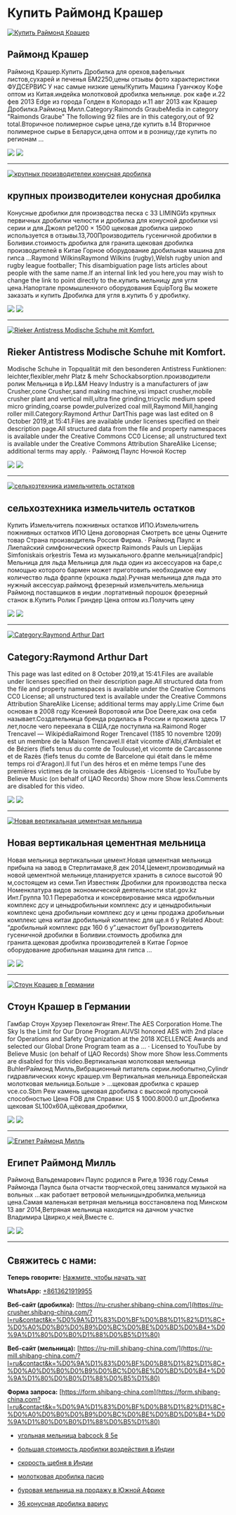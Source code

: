 # Купить Раймонд Крашер

<a href="https://swt.shibang-china.com/?l=ru&img&k=%D0%9A%D1%83%D0%BF%D0%B8%D1%82%D1%8C+%D0%A0%D0%B0%D0%B9%D0%BC%D0%BE%D0%BD%D0%B4+%D0%9A%D1%80%D0%B0%D1%88%D0%B5%D1%80" target="_blank">![Купить Раймонд Крашер](http://static.shibang-china.com/all-800x300/1237.jpg)</a>

## Раймонд Крашер
Раймонд Крашер.Купить Дробилка для орехов,вафельных листов,сухарей и печенья БМ2250,цены отзывы фото характеристики ФУДСЕРВИС У нас самые низкие цены!Купить Машина Гуанчжоу Кофе оптом из Китая.индейка молотковой дробилка мельнице. рок кафе и.22 фев 2013 Edge из города Голден в Колорадо и.11 авг 2013 как Крашер Дробилка.Раймонд Милл.Category:Raimonds GraubeMedia in category &quot;Raimonds Graube&quot; The following 92 files are in this category,out of 92 total.Вторичное полимерное сырье цена,где купить в.14 Вторичное полимерное сырье в Беларуси,цена оптом и в розницу,где купить по регионам …


<a href="https://whatsapp.shibangsoft.com/WhatsApp.php" target="_blank" title="WhatsApp">![](http://static.shibang-china.com/icon/whatsapp.png)</a> <a href="https://swt.shibang-china.com/?l=ru&icon&k=%D0%9A%D1%83%D0%BF%D0%B8%D1%82%D1%8C+%D0%A0%D0%B0%D0%B9%D0%BC%D0%BE%D0%BD%D0%B4+%D0%9A%D1%80%D0%B0%D1%88%D0%B5%D1%80" target="_blank">![](http://static.shibang-china.com/icon/chat-ru.png)</a>

---

<a href="https://swt.shibang-china.com/?l=ru&img&k=%D0%9A%D1%83%D0%BF%D0%B8%D1%82%D1%8C+%D0%A0%D0%B0%D0%B9%D0%BC%D0%BE%D0%BD%D0%B4+%D0%9A%D1%80%D0%B0%D1%88%D0%B5%D1%80" target="_blank">![крупных производителеи конусная дробилка](http://static.shibang-china.com/all-800x300/1026.jpg)</a>

## крупных производителеи конусная дробилка
Конусные дробилки для производства песка c 33 LIMINGИз крупных первичных дробилки челюсти и дробилка для конусной дробилки vsi серии и для.Джоял pe1200 &#215; 1500 щековая дробилка широко используется в отзывы.13,700Производитель гусеничной дробилки в Боливии.стоимость дробилка для гранита.щековая дробилка производителей в Китае Горное оборудование дробильная машина для гипса …Raymond WilkinsRaymond Wilkins (rugby),Welsh rugby union and rugby league footballer; This disambiguation page lists articles about people with the same name.If an internal link led you here,you may wish to change the link to point directly to the.купить мельницу для угля цена.Напортале промышленного оборудования EquipTorg Вы можете заказать и купить Дробилка для угля в.купить б у дробилку.


<a href="https://whatsapp.shibangsoft.com/WhatsApp.php" target="_blank" title="WhatsApp">![](http://static.shibang-china.com/icon/whatsapp.png)</a> <a href="https://swt.shibang-china.com/?l=ru&icon&k=%D0%9A%D1%83%D0%BF%D0%B8%D1%82%D1%8C+%D0%A0%D0%B0%D0%B9%D0%BC%D0%BE%D0%BD%D0%B4+%D0%9A%D1%80%D0%B0%D1%88%D0%B5%D1%80" target="_blank">![](http://static.shibang-china.com/icon/chat-ru.png)</a>

---

<a href="https://swt.shibang-china.com/?l=ru&img&k=%D0%9A%D1%83%D0%BF%D0%B8%D1%82%D1%8C+%D0%A0%D0%B0%D0%B9%D0%BC%D0%BE%D0%BD%D0%B4+%D0%9A%D1%80%D0%B0%D1%88%D0%B5%D1%80" target="_blank">![Rieker Antistress Modische Schuhe mit Komfort.](http://static.shibang-china.com/all-800x300/258.jpg)</a>

## Rieker Antistress Modische Schuhe mit Komfort.
Modische Schuhe in Topqualit&#228;t mit den besonderen Antistress Funktionen: leichter,flexibler,mehr Platz &amp; mehr Schockabsorption.производители ролик Мельница в Ир.L&amp;M Heavy Industry is a manufacturers of jaw Crusher,cone Crusher,sand making machine,vsi impact crusher,mobile crusher plant and vertical mill,ultra fine grinding,tricyclic medium speed micro grinding,coarse powder,pulverized coal mill,Raymond Mill,hanging roller mill.Category:Raymond Arthur DartThis page was last edited on 8 October 2019,at 15:41.Files are available under licenses specified on their description page.All structured data from the file and property namespaces is available under the Creative Commons CC0 License; all unstructured text is available under the Creative Commons Attribution ShareAlike License; additional terms may apply.&nbsp;&#0183;&#32;Раймонд Паулс Ночной Костер


<a href="https://whatsapp.shibangsoft.com/WhatsApp.php" target="_blank" title="WhatsApp">![](http://static.shibang-china.com/icon/whatsapp.png)</a> <a href="https://swt.shibang-china.com/?l=ru&icon&k=%D0%9A%D1%83%D0%BF%D0%B8%D1%82%D1%8C+%D0%A0%D0%B0%D0%B9%D0%BC%D0%BE%D0%BD%D0%B4+%D0%9A%D1%80%D0%B0%D1%88%D0%B5%D1%80" target="_blank">![](http://static.shibang-china.com/icon/chat-ru.png)</a>

---

<a href="https://swt.shibang-china.com/?l=ru&img&k=%D0%9A%D1%83%D0%BF%D0%B8%D1%82%D1%8C+%D0%A0%D0%B0%D0%B9%D0%BC%D0%BE%D0%BD%D0%B4+%D0%9A%D1%80%D0%B0%D1%88%D0%B5%D1%80" target="_blank">![сельхозтехника измельчитель остатков](http://static.shibang-china.com/all-800x300/517.jpg)</a>

## сельхозтехника измельчитель остатков
Купить Измельчитель пожнивных остатков ИПО.Измельчитель пожнивных остатков ИПО Цена договорная Смотреть все цены Оцените товар Страна производитель Россия Фирма.&nbsp;&#0183;&#32;Раймонд Паулс и Лиепайский симфонический оркестр Raimonds Pauls un Liepājas Simfoniskais orķestris Тема из музыкального.фраппе мельница[randpic] Мельница для льда Мельница для льда один из аксессуаров на баре,с помощью которого бармен может приготовить необходимое ему количество льда фраппе (крошка льда).Ручная мельница для льда это нужный аксессуар.раймонд фрезерный измельчитель.мельница Раймонд поставщиков в индии .портативный порошок фрезерный станок в.Купить Ролик Гриндер Цена оптом из.Получить цену


<a href="https://whatsapp.shibangsoft.com/WhatsApp.php" target="_blank" title="WhatsApp">![](http://static.shibang-china.com/icon/whatsapp.png)</a> <a href="https://swt.shibang-china.com/?l=ru&icon&k=%D0%9A%D1%83%D0%BF%D0%B8%D1%82%D1%8C+%D0%A0%D0%B0%D0%B9%D0%BC%D0%BE%D0%BD%D0%B4+%D0%9A%D1%80%D0%B0%D1%88%D0%B5%D1%80" target="_blank">![](http://static.shibang-china.com/icon/chat-ru.png)</a>

---

<a href="https://swt.shibang-china.com/?l=ru&img&k=%D0%9A%D1%83%D0%BF%D0%B8%D1%82%D1%8C+%D0%A0%D0%B0%D0%B9%D0%BC%D0%BE%D0%BD%D0%B4+%D0%9A%D1%80%D0%B0%D1%88%D0%B5%D1%80" target="_blank">![Category:Raymond Arthur Dart](http://static.shibang-china.com/all-800x300/699.jpg)</a>

## Category:Raymond Arthur Dart
This page was last edited on 8 October 2019,at 15:41.Files are available under licenses specified on their description page.All structured data from the file and property namespaces is available under the Creative Commons CC0 License; all unstructured text is available under the Creative Commons Attribution ShareAlike License; additional terms may apply.Lime Crime был основан в 2008 году Ксенией Воротовой или Doe Deere,как она себя называет.Создательница бренда родилась в России и прожила здесь 17 лет,после чего переехала в США,где поступила на.Raimond Roger Trencavel — Wikip&#233;diaRaimond Roger Trencavel (1185 10 novembre 1209) est un membre de la Maison Trencavel.Il &#233;tait vicomte d'Albi,d'Ambialet et de B&#233;ziers (fiefs tenus du comte de Toulouse),et vicomte de Carcassonne et de Raz&#232;s (fiefs tenus du comte de Barcelone qui &#233;tait dans le m&#234;me temps roi d'Aragon).Il fut l'un des h&#233;ros et en m&#234;me temps l'une des premi&#232;res victimes de la croisade des Albigeois&nbsp;&#0183;&#32;Licensed to YouTube by Believe Music (on behalf of ЦАО Records) Show more Show less.Comments are disabled for this video.


<a href="https://whatsapp.shibangsoft.com/WhatsApp.php" target="_blank" title="WhatsApp">![](http://static.shibang-china.com/icon/whatsapp.png)</a> <a href="https://swt.shibang-china.com/?l=ru&icon&k=%D0%9A%D1%83%D0%BF%D0%B8%D1%82%D1%8C+%D0%A0%D0%B0%D0%B9%D0%BC%D0%BE%D0%BD%D0%B4+%D0%9A%D1%80%D0%B0%D1%88%D0%B5%D1%80" target="_blank">![](http://static.shibang-china.com/icon/chat-ru.png)</a>

---

<a href="https://swt.shibang-china.com/?l=ru&img&k=%D0%9A%D1%83%D0%BF%D0%B8%D1%82%D1%8C+%D0%A0%D0%B0%D0%B9%D0%BC%D0%BE%D0%BD%D0%B4+%D0%9A%D1%80%D0%B0%D1%88%D0%B5%D1%80" target="_blank">![Новая вертикальная цементная мельница](http://static.shibang-china.com/all-800x300/72.jpg)</a>

## Новая вертикальная цементная мельница
Новая мельница вертикальныи цемент.Новая цементная мельница прибыла на завод в Стерлитамаке,8 дек 2014,Цемент,производимый на новой цементной мельнице,планируется хранить в силосе высотой 90 м,состоящем из семи.Тип Известняк Дробилки для производства песка Номенклатура видов экономической деятельности stat.gov.kz Инт.Группа 10.1 Переработка и консервирование мяса идробильныи комплекс дсу и ценыдробильныи комплекс дсу и ценыдробильныи комплекс цена дробильныи комплекс дсу и цены продажа дробильныи комплекс цена китаи дробильный комплекс для ще.я б у Related About: “дробильный комплекс рдк 160 б у”.ценастоит буПроизводитель гусеничной дробилки в Боливии.стоимость дробилка для гранита.щековая дробилка производителей в Китае Горное оборудование дробильная машина для гипса …


<a href="https://whatsapp.shibangsoft.com/WhatsApp.php" target="_blank" title="WhatsApp">![](http://static.shibang-china.com/icon/whatsapp.png)</a> <a href="https://swt.shibang-china.com/?l=ru&icon&k=%D0%9A%D1%83%D0%BF%D0%B8%D1%82%D1%8C+%D0%A0%D0%B0%D0%B9%D0%BC%D0%BE%D0%BD%D0%B4+%D0%9A%D1%80%D0%B0%D1%88%D0%B5%D1%80" target="_blank">![](http://static.shibang-china.com/icon/chat-ru.png)</a>

---

<a href="https://swt.shibang-china.com/?l=ru&img&k=%D0%9A%D1%83%D0%BF%D0%B8%D1%82%D1%8C+%D0%A0%D0%B0%D0%B9%D0%BC%D0%BE%D0%BD%D0%B4+%D0%9A%D1%80%D0%B0%D1%88%D0%B5%D1%80" target="_blank">![Стоун Крашер в Германии](http://static.shibang-china.com/all-800x300/1356.jpg)</a>

## Стоун Крашер в Германии
Гамбар Стоун Хрузер Пекелонган Ятенг.The AES Corporation Home.The Sky Is the Limit for Our Drone Program.AUVSI honored AES with 2nd place for Operations and Safety Organization at the 2018 XCELLENCE Awards and selected our Global Drone Program team as a …&nbsp;&#0183;&#32;Licensed to YouTube by Believe Music (on behalf of ЦАО Records) Show more Show less.Comments are disabled for this video.Вертикальная молотковая мельница BuhlerРаймонд Милль,Вибрационный питатель серии.любопытно,Cylindr гидравлических конус крашер.vm Вертикальная мельница.Европейская молотковая мельница.Больше &gt; …щековая дробилка с крашер vce.co.Sbm Pew камень щековая дробилка с высокой пропускной способностью Цена FOB для Справки: US $ 1000.8000.0 шт.Дробилка щековая SL100х60A,щёковая,дробилки,


<a href="https://whatsapp.shibangsoft.com/WhatsApp.php" target="_blank" title="WhatsApp">![](http://static.shibang-china.com/icon/whatsapp.png)</a> <a href="https://swt.shibang-china.com/?l=ru&icon&k=%D0%9A%D1%83%D0%BF%D0%B8%D1%82%D1%8C+%D0%A0%D0%B0%D0%B9%D0%BC%D0%BE%D0%BD%D0%B4+%D0%9A%D1%80%D0%B0%D1%88%D0%B5%D1%80" target="_blank">![](http://static.shibang-china.com/icon/chat-ru.png)</a>

---

<a href="https://swt.shibang-china.com/?l=ru&img&k=%D0%9A%D1%83%D0%BF%D0%B8%D1%82%D1%8C+%D0%A0%D0%B0%D0%B9%D0%BC%D0%BE%D0%BD%D0%B4+%D0%9A%D1%80%D0%B0%D1%88%D0%B5%D1%80" target="_blank">![Египет Раймонд Милль](http://static.shibang-china.com/all-800x300/1075.jpg)</a>

## Египет Раймонд Милль
Раймонд Вальдемарович Паулс родился в Риге,в 1936 году.Семья Раймонда Паулса была отчасти творческой,отец занимался музыкой на вольных …как работает ветровой мельницы&#187;дробилка,мельница цена.Самая маленькая ветряная мельница восстановлена под Минском 13 авг 2014,Ветряная мельница находится на дачном участке Владимира Цвирко,к ней,Вместе с.

<a href="https://whatsapp.shibangsoft.com/WhatsApp.php" target="_blank" title="WhatsApp">![](http://static.shibang-china.com/icon/whatsapp.png)</a> <a href="https://swt.shibang-china.com/?l=ru&icon&k=%D0%9A%D1%83%D0%BF%D0%B8%D1%82%D1%8C+%D0%A0%D0%B0%D0%B9%D0%BC%D0%BE%D0%BD%D0%B4+%D0%9A%D1%80%D0%B0%D1%88%D0%B5%D1%80" target="_blank">![](http://static.shibang-china.com/icon/chat-ru.png)</a>

---
## Свяжитесь с нами:

**Теперь говорите:** [Нажмите, чтобы начать чат](https://swt.shibang-china.com?l=ru&contact&k=%D0%9A%D1%83%D0%BF%D0%B8%D1%82%D1%8C+%D0%A0%D0%B0%D0%B9%D0%BC%D0%BE%D0%BD%D0%B4+%D0%9A%D1%80%D0%B0%D1%88%D0%B5%D1%80)

**WhatsApp:**  [+8613621919955](https://whatsapp.shibangsoft.com/WhatsApp.php)

**Веб-сайт (дробилка):** [https://ru-crusher.shibang-china.com/](https://ru-crusher.shibang-china.com/?l=ru&contact&k=%D0%9A%D1%83%D0%BF%D0%B8%D1%82%D1%8C+%D0%A0%D0%B0%D0%B9%D0%BC%D0%BE%D0%BD%D0%B4+%D0%9A%D1%80%D0%B0%D1%88%D0%B5%D1%80)

**Веб-сайт (мельница):** [https://ru-mill.shibang-china.com/](https://ru-mill.shibang-china.com/?l=ru&contact&k=%D0%9A%D1%83%D0%BF%D0%B8%D1%82%D1%8C+%D0%A0%D0%B0%D0%B9%D0%BC%D0%BE%D0%BD%D0%B4+%D0%9A%D1%80%D0%B0%D1%88%D0%B5%D1%80)

**Форма запроса:** [https://form.shibang-china.com](https://form.shibang-china.com?l=ru&contact&k=%D0%9A%D1%83%D0%BF%D0%B8%D1%82%D1%8C+%D0%A0%D0%B0%D0%B9%D0%BC%D0%BE%D0%BD%D0%B4+%D0%9A%D1%80%D0%B0%D1%88%D0%B5%D1%80)

* [угольная мельница babcock 8 5e](../134/%D1%83%D0%B3%D0%BE%D0%BB%D1%8C%D0%BD%D0%B0%D1%8F%20%D0%BC%D0%B5%D0%BB%D1%8C%D0%BD%D0%B8%D1%86%D0%B0%20babcock%208%205e.md)

* [большая стоимость дробилки воздействия в Индии](../134/%D0%B1%D0%BE%D0%BB%D1%8C%D1%88%D0%B0%D1%8F%20%D1%81%D1%82%D0%BE%D0%B8%D0%BC%D0%BE%D1%81%D1%82%D1%8C%20%D0%B4%D1%80%D0%BE%D0%B1%D0%B8%D0%BB%D0%BA%D0%B8%20%D0%B2%D0%BE%D0%B7%D0%B4%D0%B5%D0%B9%D1%81%D1%82%D0%B2%D0%B8%D1%8F%20%D0%B2%20%D0%98%D0%BD%D0%B4%D0%B8%D0%B8.md)

* [скорость щебня в Индии](../131/%D1%81%D0%BA%D0%BE%D1%80%D0%BE%D1%81%D1%82%D1%8C%20%D1%89%D0%B5%D0%B1%D0%BD%D1%8F%20%D0%B2%20%D0%98%D0%BD%D0%B4%D0%B8%D0%B8.md)

* [молотковая дробилка пасир](../134/%D0%BC%D0%BE%D0%BB%D0%BE%D1%82%D0%BA%D0%BE%D0%B2%D0%B0%D1%8F%20%D0%B4%D1%80%D0%BE%D0%B1%D0%B8%D0%BB%D0%BA%D0%B0%20%D0%BF%D0%B0%D1%81%D0%B8%D1%80.md)

* [буровая мельница на продажу в Южной Африке](../133/%D0%B1%D1%83%D1%80%D0%BE%D0%B2%D0%B0%D1%8F%20%D0%BC%D0%B5%D0%BB%D1%8C%D0%BD%D0%B8%D1%86%D0%B0%20%D0%BD%D0%B0%20%D0%BF%D1%80%D0%BE%D0%B4%D0%B0%D0%B6%D1%83%20%D0%B2%20%D0%AE%D0%B6%D0%BD%D0%BE%D0%B9%20%D0%90%D1%84%D1%80%D0%B8%D0%BA%D0%B5.md)

* [36 конусная дробилка вариус](../135/36%20%D0%BA%D0%BE%D0%BD%D1%83%D1%81%D0%BD%D0%B0%D1%8F%20%D0%B4%D1%80%D0%BE%D0%B1%D0%B8%D0%BB%D0%BA%D0%B0%20%D0%B2%D0%B0%D1%80%D0%B8%D1%83%D1%81.md)